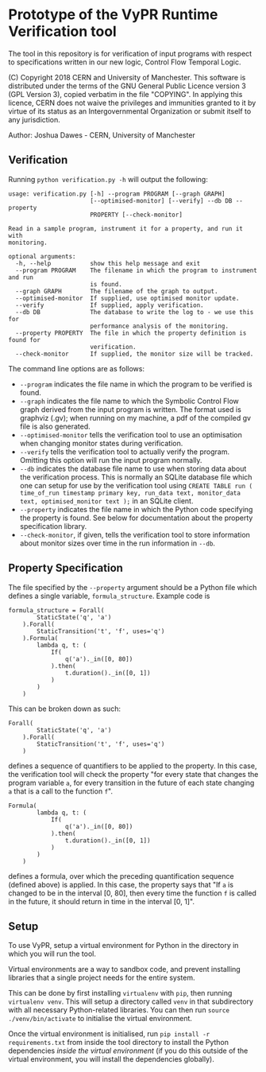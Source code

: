 # Prototype of the VyPR Runtime Verification tool

The tool in this repository is for verification of input programs with respect to specifications written in our new logic, Control Flow Temporal Logic.

(C) Copyright 2018 CERN and University of Manchester.
This software is distributed under the terms of the GNU General Public Licence version 3 (GPL Version 3), copied verbatim in the file "COPYING".
In applying this licence, CERN does not waive the privileges and immunities granted to it by virtue of its status as an Intergovernmental Organization or submit itself to any jurisdiction.

Author: Joshua Dawes - CERN, University of Manchester

## Verification

Running `python verification.py -h` will output the following:

```
usage: verification.py [-h] --program PROGRAM [--graph GRAPH]
                       [--optimised-monitor] [--verify] --db DB --property
                       PROPERTY [--check-monitor]

Read in a sample program, instrument it for a property, and run it with
monitoring.

optional arguments:
  -h, --help           show this help message and exit
  --program PROGRAM    The filename in which the program to instrument and run
                       is found.
  --graph GRAPH        The filename of the graph to output.
  --optimised-monitor  If supplied, use optimised monitor update.
  --verify             If supplied, apply verification.
  --db DB              The database to write the log to - we use this for
                       performance analysis of the monitoring.
  --property PROPERTY  The file in which the property definition is found for
                       verification.
  --check-monitor      If supplied, the monitor size will be tracked.
```

The command line options are as follows:

* `--program` indicates the file name in which the program to be verified is found.
* `--graph` indicates the file name to which the Symbolic Control Flow graph derived from the input program is written.  The format used is graphviz (.gv); when running on my machine, a pdf of the compiled gv file is also generated.
* `--optimised-monitor` tells the verification tool to use an optimisation when changing monitor states during verification.
* `--verify` tells the verification tool to actually verify the program.  Omitting this option will run the input program normally.
* `--db` indicates the database file name to use when storing data about the verification process.  This is normally an SQLite database file which one can setup for use by the verification tool using `CREATE TABLE run ( time_of_run timestamp primary key, run_data text, monitor_data text, optimised_monitor text );` in an SQLite client.
* `--property` indicates the file name in which the Python code specifying the property is found.  See below for documentation about the property specification library.
* `--check-monitor`, if given, tells the verification tool to store information about monitor sizes over time in the run information in `--db`.

## Property Specification

The file specified by the `--property` argument should be a Python file which defines a single variable, `formula_structure`.  Example code is

```
formula_structure = Forall(
		StaticState('q', 'a')
	).Forall(
		StaticTransition('t', 'f', uses='q')
	).Formula(
		lambda q, t: (
			If(
				q('a')._in([0, 80])
			).then(
				t.duration()._in([0, 1])
			)
		)
	)
```

This can be broken down as such:

```
Forall(
		StaticState('q', 'a')
	).Forall(
		StaticTransition('t', 'f', uses='q')
	)
```

defines a sequence of quantifiers to be applied to the property.  In this case, the verification tool will check the property "for every state that changes the program variable `a`, for every transition in the future of each state changing `a` that is a call to the function `f`".

```
Formula(
		lambda q, t: (
			If(
				q('a')._in([0, 80])
			).then(
				t.duration()._in([0, 1])
			)
		)
	)
```

defines a formula, over which the preceding quantification sequence (defined above) is applied.  In this case, the property says that "If `a` is changed to be in the interval [0, 80], then every time the function `f` is called in the future, it should return in time in the interval [0, 1]".

## Setup

To use VyPR, setup a virtual environment for Python in the directory in which you will run the tool.

Virtual environments are a way to sandbox code, and prevent installing libraries that a single project needs for the entire system.

This can be done by first installing `virtualenv` with `pip`, then running `virtualenv venv`.  This will setup a directory called `venv` in that subdirectory with all necessary Python-related libraries.  You can then run `source ./venv/bin/activate` to initialise the virtual environment.

Once the virtual environment is initialised, run `pip install -r requirements.txt` from inside the tool directory to install the Python dependencies *inside the virtual environment* (if you do this outside of the virtual environment, you will install the dependencies globally).
